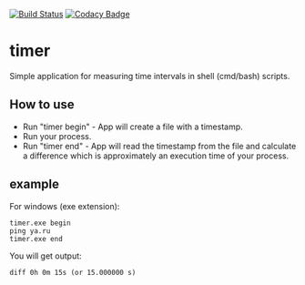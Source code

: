 [![Build Status](https://travis-ci.org/ilyayunkin/timer.svg)](https://travis-ci.org/ilyayunkin/timer)
[![Codacy Badge](https://api.codacy.com/project/badge/Grade/0452fe28d2ab4b3aa0c71dc2ec051cc4)](https://www.codacy.com/app/ilya.yunkin/timer?utm_source=github.com&amp;utm_medium=referral&amp;utm_content=ilyayunkin/timer&amp;utm_campaign=Badge_Grade)
# timer
Simple application for measuring time intervals in shell (cmd/bash) scripts.

## How to use
* Run "timer begin" - App will create a file with a timestamp.
* Run your process.
* Run "timer end" - App will read the timestamp from the file and calculate a difference which is approximately an execution time of your process.

## example
For windows (exe extension):
```
timer.exe begin
ping ya.ru
timer.exe end
```
You will get output:
```
diff 0h 0m 15s (or 15.000000 s)
```

